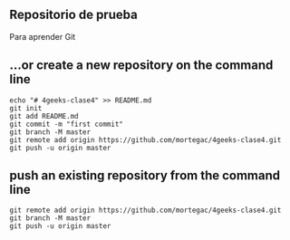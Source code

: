 
## Repositorio de prueba 
Para aprender Git

## …or create a new repository on the command line

```
echo "# 4geeks-clase4" >> README.md
git init
git add README.md
git commit -m "first commit"
git branch -M master
git remote add origin https://github.com/mortegac/4geeks-clase4.git
git push -u origin master
``` 

## push an existing repository from the command line

```
git remote add origin https://github.com/mortegac/4geeks-clase4.git
git branch -M master
git push -u origin master
```
